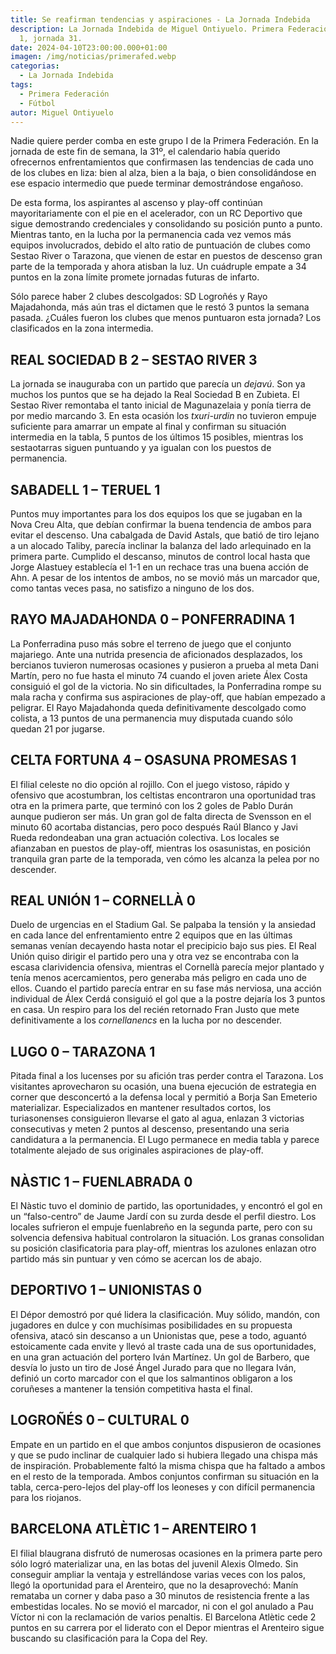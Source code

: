 ```yaml
---
title: Se reafirman tendencias y aspiraciones - La Jornada Indebida
description: La Jornada Indebida de Miguel Ontiyuelo. Primera Federación, grupo
  1, jornada 31.
date: 2024-04-10T23:00:00.000+01:00
imagen: /img/noticias/primerafed.webp
categorias:
  - La Jornada Indebida
tags:
  - Primera Federación
  - Fútbol
autor: Miguel Ontiyuelo
---
```

Nadie quiere perder comba en este grupo I de la Primera Federación. En la jornada de este fin de semana, la 31º, el calendario había querido ofrecernos enfrentamientos que confirmasen las tendencias de cada uno de los clubes en liza: bien al alza, bien a la baja, o bien consolidándose en ese espacio intermedio que puede terminar demostrándose engañoso.

De esta forma, los aspirantes al ascenso y play-off continúan mayoritariamente con el pie en el acelerador, con un RC Deportivo que sigue demostrando credenciales y consolidando su posición punto a punto. Mientras tanto, en la lucha por la permanencia cada vez vemos más equipos involucrados, debido el alto ratio de puntuación de clubes como Sestao River o Tarazona, que vienen de estar en puestos de descenso gran parte de la temporada y ahora atisban la luz. Un cuádruple empate a 34 puntos en la zona límite promete jornadas futuras de infarto.

Sólo parece haber 2 clubes descolgados: SD Logroñés y Rayo Majadahonda, más aún tras el dictamen que le restó 3 puntos la semana pasada. ¿Cuáles fueron los clubes que menos puntuaron esta jornada? Los clasificados en la zona intermedia.

## REAL SOCIEDAD B 2 – SESTAO RIVER 3

La jornada se inauguraba con un partido que parecía un *dejavú*. Son ya muchos los puntos que se ha dejado la Real Sociedad B en Zubieta. El Sestao River remontaba el tanto inicial de Magunazelaia y ponía tierra de por medio marcando 3. En esta ocasión los *txuri-urdin* no tuvieron empuje suficiente para amarrar un empate al final y confirman su situación intermedia en la tabla, 5 puntos de los últimos 15 posibles, mientras los sestaotarras siguen puntuando y ya igualan con los puestos de permanencia.

## SABADELL 1 – TERUEL 1

Puntos muy importantes para los dos equipos los que se jugaban en la Nova Creu Alta, que debían confirmar la buena tendencia de ambos para evitar el descenso. Una cabalgada de David Astals, que batió de tiro lejano a un alocado Taliby, parecía inclinar la balanza del lado arlequinado en la primera parte. Cumplido el descanso, minutos de control local hasta que Jorge Alastuey establecía el 1-1 en un rechace tras una buena acción de Ahn. A pesar de los intentos de ambos, no se movió más un marcador que, como tantas veces pasa, no satisfizo a ninguno de los dos.

## RAYO MAJADAHONDA 0 – PONFERRADINA 1

La Ponferradina puso más sobre el terreno de juego que el conjunto majariego. Ante una nutrida presencia de aficionados desplazados, los bercianos tuvieron numerosas ocasiones y pusieron a prueba al meta Dani Martín, pero no fue hasta el minuto 74 cuando el joven ariete Álex Costa consiguió el gol de la victoria. No sin dificultades, la Ponferradina rompe su mala racha y confirma sus aspiraciones de play-off, que habían empezado a peligrar. El Rayo Majadahonda queda definitivamente descolgado como colista, a 13 puntos de una permanencia muy disputada cuando sólo quedan 21 por jugarse.

## CELTA FORTUNA 4 – OSASUNA PROMESAS 1

El filial celeste no dio opción al rojillo. Con el juego vistoso, rápido y ofensivo que acostumbran, los celtistas encontraron una oportunidad tras otra en la primera parte, que terminó con los 2 goles de Pablo Durán aunque pudieron ser más. Un gran gol de falta directa de Svensson en el minuto 60 acortaba distancias, pero poco después Raúl Blanco y Javi Rueda redondeaban una gran actuación colectiva. Los locales se afianzaban en puestos de play-off, mientras los osasunistas, en posición tranquila gran parte de la temporada, ven cómo les alcanza la pelea por no descender.

## REAL UNIÓN 1 – CORNELLÀ 0

Duelo de urgencias en el Stadium Gal. Se palpaba la tensión y la ansiedad en cada lance del enfrentamiento entre 2 equipos que en las últimas semanas venían decayendo hasta notar el precipicio bajo sus pies. El Real Unión quiso dirigir el partido pero una y otra vez se encontraba con la escasa clarividencia ofensiva, mientras el Cornellà parecía mejor plantado y tenía menos acercamientos, pero generaba más peligro en cada uno de ellos. Cuando el partido parecía entrar en su fase más nerviosa, una acción individual de Álex Cerdá consiguió el gol que a la postre dejaría los 3 puntos en casa. Un respiro para los del recién retornado Fran Justo que mete definitivamente a los *cornellanencs* en la lucha por no descender.

## LUGO 0 – TARAZONA 1

Pitada final a los lucenses por su afición tras perder contra el Tarazona. Los visitantes aprovecharon su ocasión, una buena ejecución de estrategia en corner que desconcertó a la defensa local y permitió a Borja San Emeterio materializar. Especializados en mantener resultados cortos, los turiasonenses consiguieron llevarse el gato al agua, enlazan 3 victorias consecutivas y meten 2 puntos al descenso, presentando una seria candidatura a la permanencia. El Lugo permanece en media tabla y parece totalmente alejado de sus originales aspiraciones de play-off.

## NÀSTIC 1 – FUENLABRADA 0

El Nàstic tuvo el dominio de partido, las oportunidades, y encontró el gol en un “falso-centro” de Jaume Jardí con su zurda desde el perfil diestro. Los locales sufrieron el empuje fuenlabreño en la segunda parte, pero con su solvencia defensiva habitual controlaron la situación. Los granas consolidan su posición clasificatoria para play-off, mientras los azulones enlazan otro partido más sin puntuar y ven cómo se acercan los de abajo.

## DEPORTIVO 1 – UNIONISTAS 0

El Dépor demostró por qué lidera la clasificación. Muy sólido, mandón, con jugadores en dulce y con muchísimas posibilidades en su propuesta ofensiva, atacó sin descanso a un Unionistas que, pese a todo, aguantó estoicamente cada envite y llevó al traste cada una de sus oportunidades, en una gran actuación del portero Iván Martínez. Un gol de Barbero, que desvía lo justo un tiro de José Ángel Jurado para que no llegara Iván, definió un corto marcador con el que los salmantinos obligaron a los coruñeses a mantener la tensión competitiva hasta el final.

## LOGROÑÉS 0 – CULTURAL 0

Empate en un partido en el que ambos conjuntos dispusieron de ocasiones y que se pudo inclinar de cualquier lado si hubiera llegado una chispa más de inspiración. Probablemente faltó la misma chispa que ha faltado a ambos en el resto de la temporada. Ambos conjuntos confirman su situación en la tabla, cerca-pero-lejos del play-off los leoneses y con difícil permanencia para los riojanos.

## BARCELONA ATLÈTIC 1 – ARENTEIRO 1

El filial blaugrana disfrutó de numerosas ocasiones en la primera parte pero sólo logró materializar una, en las botas del juvenil Alexis Olmedo. Sin conseguir ampliar la ventaja y estrellándose varias veces con los palos, llegó la oportunidad para el Arenteiro, que no la desaprovechó: Manín remataba un corner y daba paso a 30 minutos de resistencia frente a las embestidas locales. No se movió el marcador, ni con el gol anulado a Pau Víctor ni con la reclamación de varios penaltis. El Barcelona Atlètic cede 2 puntos en su carrera por el liderato con el Depor mientras el Arenteiro sigue buscando su clasificación para la Copa del Rey.
